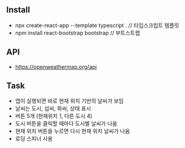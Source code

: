 ## Install
- npx create-react-app --template typescript .  // 타입스크립트 템플릿
- npm install react-bootstrap bootstrap         // 부트스트랩

## API
- https://openweathermap.org/api


## Task
- 앱이 실행되면 바로 현재 위치 기반의 날씨가 보임
- 날씨는 도시, 섭씨, 화씨, 상태 표시
- 버튼 5개 (현재위치 1, 다른 도시 4)
- 도시 버튼을 클릭할 때마다 도시별 날씨가 나옴
- 현재 위치 버튼을 누르면 다시 현재 위치 날씨가 나옴
- 로딩 스피너 사용